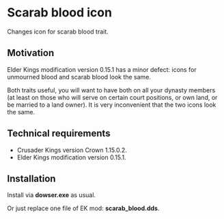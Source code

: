 # Scarab blood icon

Changes icon for scarab blood trait.

## Motivation

Elder Kings modification version 0.15.1 has a minor defect: icons for unmourned blood and scarab blood look the same.

Both traits useful, you will want to have both on all your dynasty members (at least on those who will serve on certain court positions, or own land, or be married to a land owner). It is very inconvenient that the two icons look the same.

## Technical requirements

* Crusader Kings version Crown 1.15.0.2.
* Elder Kings modification version 0.15.1.

## Installation

Install via **dowser.exe** as usual.

Or just replace one file of EK mod: **scarab_blood.dds**.
